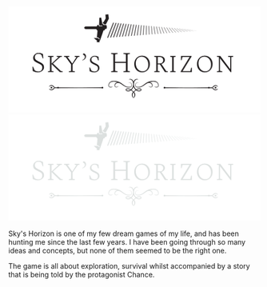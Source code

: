 ![Sky's Horizon](skys-horizon/logo.png?theme=light)
![Sky's Horizon](skys-horizon/logo-dark.png?theme=dark)

Sky's Horizon is one of my few dream games of my life, and has been hunting me since the last few years. I have been going through so many ideas and concepts, but none of them seemed to be the right one.

The game is all about exploration, survival whilst accompanied by a story that is being told by the protagonist Chance.
